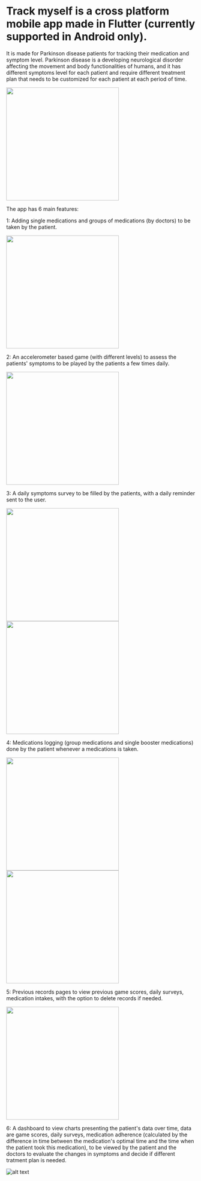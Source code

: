 # Track myself is a cross platform mobile app made in Flutter (currently supported in Android only).

It is made for Parkinson disease patients for tracking their medication and symptom level. Parkinson disease is a developing neurological disorder affecting the movement and body functionalities of humans, and it has different symptoms level for each patient and require different treatment plan that needs to be customized for each patient at each period of time.


<img src="https://github.com/FadyTawfeek/track-myself-flutter-app/blob/master/Screenshot_20210315-122856.jpg" width="300">


The app has 6 main features:


1: Adding single medications and groups of medications (by doctors) to be taken by the patient.


<img src="https://github.com/FadyTawfeek/track-myself-flutter-app/blob/master/Screenshot_20210329-025043.jpg" width="300">


2: An accelerometer based game (with different levels) to assess the patients' symptoms to be played by the patients a few times daily.


<img src="https://github.com/FadyTawfeek/track-myself-flutter-app/blob/master/Screenshot_20210303-195121.jpg" width="300">



3: A daily symptoms survey to be filled by the patients, with a daily reminder sent to the user.


<img src="https://github.com/FadyTawfeek/track-myself-flutter-app/blob/master/Screenshot_20210305-001113.jpg" width="300">
<img src="https://github.com/FadyTawfeek/track-myself-flutter-app/blob/master/Screenshot_20210304-200030_One%20UI%20Home.jpg" width="300">


4: Medications logging (group medications and single booster medications) done by the patient whenever a medications is taken.


<img src="https://github.com/FadyTawfeek/track-myself-flutter-app/blob/master/Screenshot_20210305-001210.jpg" width="300">
<img src="https://github.com/FadyTawfeek/track-myself-flutter-app/blob/master/Screenshot_20210305-001226.jpg" width="300">


5: Previous records pages to view previous game scores, daily surveys, medication intakes, with the option to delete records if needed.


<img src="https://github.com/FadyTawfeek/track-myself-flutter-app/blob/master/Screenshot_20210305-133520.jpg" width="300">


6: A dashboard to view charts presenting the patient's data over time, data are game scores, daily surveys, medication adherence (calculated by the difference in time between the medication's optimal time and the time when the patient took this medication), to be viewed by the patient and the doctors to evaluate the changes in symptoms and decide if different tratment plan is needed.


![alt text](https://github.com/FadyTawfeek/track-myself-flutter-app/blob/master/screencapture-fadytawfeek-shinyapps-io-Track-Myself-2021-03-29-02_57_17.png)

